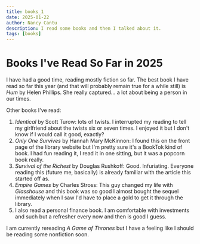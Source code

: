 ```yaml
---
title: books_1
date: 2025-01-22 
author: Nancy Cantu
description: I read some books and then I talked about it.
tags: [books]
---
```


# Books I've Read So Far in 2025

I have had a good time, reading mostly fiction so far. The best book I have read so far this year (and that will probably remain true for a while still) is _Hum_ by Helen Phillips. She really captured... a lot about being a person in our times. 

Other books I've read:

1. _Identical_ by Scott Turow: lots of twists. I interrupted my reading to tell my girlfriend about the twists six or seven times. I enjoyed it but I don't know if I would call it good, exactly? 
2. _Only One Survives_ by Hannah Mary McKinnon: I found this on the front page of the library website but I'm pretty sure it's a BookTok kind of book. I had fun reading it, I read it in one sitting, but it was a popcorn book really.
3. _Survival of the Richest_ by Douglas Rushkoff: Good. Infuriating. Everyone reading this (future me, basically) is already familiar with the article this started off as. 
4. _Empire Games_ by Charles Stross: This guy changed my life with _Glasshouse_ and this book was so good I almost bought the sequel immediately when I saw I'd have to place a gold to get it through the library.
5. I also read a personal finance book. I am comfortable with investments and such but a refresher every now and then is good I guess.

I am currently rereading _A Game of Thrones_ but I have a feeling like I should be reading some nonfiction soon.
